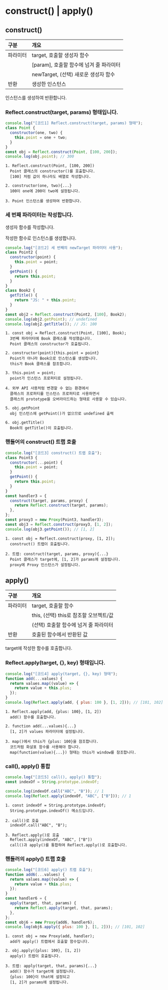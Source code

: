 # construct() | apply()

## construct()

| 구분     | 개요                                    |
| :------- | :-------------------------------------- |
| 파라미터 | target, 호출할 생성자 함수              |
|          | [param], 호출할 함수에 넘겨 줄 파라미터 |
|          | newTarget, (선택) 새로운 생성자 함수    |
| 반환     | 생성한 인스턴스                         |

인스턴스를 생성하여 반환합니다.

### Reflect.construct(target, params) 형태입니다.

```js
console.log("[코드1] Reflect.construct(target, params) 형태");
class Point {
  constructor(one, two) {
    this.point = one + two;
  }
}
const obj = Reflect.construct(Point, [100, 200]);
console.log(obj.point); // 300
```

    1. Reflect.construct(Point, [100, 200])
      Point 클래스의 constructor()를 호출합니다.
      [100] 처럼 값이 하나라도 배열로 작성합니다.

    2. constructor(one, two){...}
      100이 one에 200이 two에 설정됩니다.

    3. Point 인스턴스를 생성하여 반환합니다.

### 세 번째 파라미터는 작성합니다.

생성자 함수를 작성합니다.

작성한 함수로 인스턴스를 생성합니다.

```js
console.log("[코드2] 세 번째의 newTarget 파라미터 사용");
class Point2 {
  constructor(point) {
    this.point = point;
  }
  getPoint() {
    return this.point;
  }
}
class Book2 {
  getTitle() {
    return "JS: " + this.point;
  }
}
const obj2 = Reflect.construct(Point2, [100], Book2);
console.log(obj2.getPoint); // undefined
console.log(obj2.getTitle()); // JS: 100
```

    1. const obj = Reflect.construct(Point, [100], Book);
      3번째 파라미터에 Book 클래스를 작성했습니다.
      Point 클래스의 constructor가 호출됩니다.

    2. constructor(point){this.point = point}
      Point가 아니라 Book으로 인스턴스를 생성합니다.
      this가 Book 클래스를 참조합니다.

    3. this.point = point;
      point가 인스턴스 프로퍼티로 설정됩니다.

    4. 외부 API 사용처럼 변경할 수 없는 환경에서
      클래스의 프로퍼티를 인스턴스 프로퍼티로 사용하면서
      클래스의 prototype을 오버라이드하는 형태로 사용할 수 있습니다.

    5. obj.getPoint
      obj 인스턴스에 getPoint()가 없으므로 undefined 출력

    6. obj.getTitle()
      Book의 getTitle()이 호출됩니다.

### 핸들어의 construct() 트랩 호출

```js
console.log("[코드3] construct() 트랩 호출");
class Point3 {
  constructor(...point) {
    this.point = point;
  }
  getPoint() {
    return this.point;
  }
}
const handler3 = {
  construct(target, params, proxy) {
    return Reflect.construct(target, params);
  },
};
const proxy3 = new Proxy(Point3, handler3);
const obj3 = Reflect.construct(proxy3, [1, 2]);
console.log(obj3.getPoint()); // [1, 2]
```

    1. const obj = Reflect.construct(proxy, [1, 2]);
      construct() 트랩이 호출됩니다.

    2. 트랩: construct(target, params, proxy){...}
      Point 클래스가 target에, [1, 2]가 params에 설정됩니다.
      proxy에 Proxy 인스턴스가 설정됩니다.

## apply()

| 구분     | 개요                                   |
| :------- | :------------------------------------- |
| 파라미터 | target, 호출할 함수                    |
|          | this, (선택) this로 참조할 오브젝트/값 |
|          | (선택) 호출할 함수에 넘겨 줄 파라미터  |
| 반환     | 호출된 함수에서 반환된 값              |

target에 작성한 함수를 호출합니다.

### Reflect.apply(target, {}, key) 형태입니다.

```js
console.log("[코드4] apply(target, {}, key) 형태");
function add(...values) {
  return values.map((value) => {
    return value + this.plus;
  });
}
console.log(Reflect.apply(add, { plus: 100 }, [1, 2])); // [101, 102]
```

    1. Reflect.apply(add, {plus: 100}, [1, 2])
      add() 함수를 호출합니다.

    2. function add(...values){...}
      [1, 2]가 values 파라미터에 설정됩니다.

    3. map()에서 this가 {plus: 100}을 참조합니다.
      코드처럼 화살표 함수를 사용해야 합니다.
      map(function(value){...}) 형태는 this가 window를 참조합니다.

### call(), apply() 통합

```js
console.log("[코드5] call(), apply() 통합");
const indexOf = String.prototype.indexOf;

console.log(indexOf.call("ABC", "B")); // 1
console.log(Reflect.apply(indexOf, "ABC", ["B"])); // 1
```

    1. const indexOf = String.prototype.indexOf;
      String.prototype.indexOf() 메소드입니다.

    2. call()로 호출
      indexOf.call("ABC", "B");

    3. Reflect.apply()로 호출
      Reflect.apply(indexOf, "ABC", ["B"])
      call()과 apply()를 통합하여 Reflect.apply()로 호출합니다.

### 핸들러의 apply() 트랩 호출

```js
console.log("[코드6] apply() 트랩 호출");
function add6(...values) {
  return values.map((value) => {
    return value + this.plus;
  });
}
const handler6 = {
  apply(target, that, params) {
    return Reflect.apply(target, that, params);
  },
};
const obj6 = new Proxy(add6, handler6);
console.log(obj6.apply({ plus: 100 }, [1, 2])); // [101, 102]
```

    1. const obj = new Proxy(add, handler);
      add가 apply() 트랩에서 호출할 함수입니다.

    2. obj.apply({plus: 100}, [1, 2])
      apply() 트랩이 호출됩니다.

    3. 트랩: apply(target, that, params){...}
      add() 함수가 target에 설정됩니다.
      {plus: 100}이 that에 설정되고
      [1, 2]가 params에 설정됩니다.
